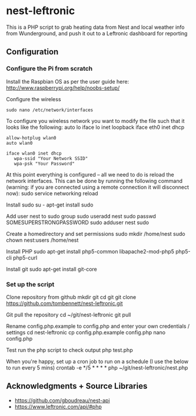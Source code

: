 # nest-leftronic

This is a PHP script to grab heating data from Nest and local weather info from Wunderground, and push it out to a Leftronic dashboard for reporting

## Configuration
### Configure the Pi from scratch
Install the Raspbian OS as per the user guide here: http://www.raspberrypi.org/help/noobs-setup/

Configure the wireless

	sudo nano /etc/network/interfaces

To configure you wireless network you want to modify the file such that it looks like the following:
	auto lo
	iface lo inet loopback
	iface eth0 inet dhcp

	allow-hotplug wlan0
	auto wlan0

	iface wlan0 inet dhcp
	   wpa-ssid "Your Network SSID"
	   wpa-psk "Your Password"

At this point everything is configured – all we need to do is reload the network interfaces. This can be done by running the following command (warning: if you are connected using a remote connection it will disconnect now):
	sudo service networking reload

Install sudo
	su -
	apt-get install sudo

Add user nest to sudo group
	sudo useradd nest
	sudo passwd SOMESUPERSTRONGPASSWORD
	sudo adduser nest sudo

Create a homedirectory and set permissions
	sudo mkdir /home/nest
	sudo chown nest:users /home/nest

Install PHP
	sudo apt-get install php5-common libapache2-mod-php5 php5-cli php5-curl

Install git
	sudo apt-get install git-core

### Set up the script
Clone repository from github
	mkdir git
	cd git
	git clone https://github.com/tombennett/nest-leftronic.git

Git pull the repository
	cd ~/git/nest-leftronic
	git pull

Rename config.php.example to config.php and enter your own credentials / settings
	cd nest-leftronic
	cp config.php.example config.php
	nano config.php

Test run the php script to check output
	php test.php

When you're happy, set up a cron job to run on a schedule (I use the below to run every 5 mins)
	crontab -e
	*/5 * * * * php ~/git/nest-leftronic/nest.php

## Acknowledgments + Source Libraries
* https://github.com/gboudreau/nest-api
* https://www.leftronic.com/api/#php